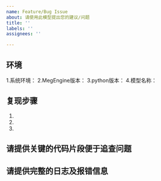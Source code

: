 ```yaml
---
name: Feature/Bug Issue
about: 请使用此模型提出您的建议/问题
title: ''
labels: ''
assignees: ''

---
```


<!-- 请您简介清晰的描述您遇到的问题 -->
## 环境
1.系统环境：
2.MegEngine版本：
3.python版本：
4.模型名称：

## 复现步骤
1.
2.
3.

## 请提供关键的代码片段便于追查问题



## 请提供完整的日志及报错信息
